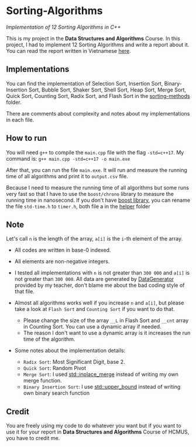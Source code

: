 # Sorting-Algorithms
*Implementation of 12 Sorting Algorithms in C++*

This is my project in the **Data Structures and Algorithms** Course. In this project, I had to implement 12 Sorting Algorithms and write a report about it. You can read the report written in Vietnamese [here](Report-VNM.pdf).

## Implementations
You can find the implementation of Selection Sort, Insertion Sort, Binary-Insertion Sort, Bubble Sort, Shaker Sort, Shell Sort, Heap Sort, Merge Sort, Quick Sort, Counting Sort, Radix Sort, and Flash Sort in the [sorting-methods](sorting-methods) folder. 

There are comments about complexity and notes about my implementations in each file. 

## How to run 

You will need `g++` to compile the `main.cpp` file with the flag `-std=c++17`. My command is: `g++ main.cpp -std=c++17 -o main.exe`

After that, you can run the file `main.exe`. It will run and measure the running time of all algorithms and print it to `output.csv` file.

Because I need to measure the running time of all algorithms but some runs very fast so that I have to use the `boost/chrono` library to measure the running time in nanosecond. If you don't have [boost library](https://www.boost.org/), you can rename the file `std-time.h` to `timer.h`, both file a in the [helper](helper/) folder


## Note
Let's call `n` is the length of the array, `a[i]` is the `i`-th element of the array.
- All codes are written in base-0 indexed.

- All elements are non-negative integers.

- I tested all implementations with `n` is not greater than `300 000` and `a[i]` is not greater than `300 000`. All data are generated by [DataGenerator](helper/DataGenerator.cpp) provided by my teacher, don't blame me about the bad coding style of that file.

- Almost all algorithms works well if you increase `n` and `a[i]`, but please take a look at `Flash Sort` and `Counting Sort` if you want to do that. 
    - Please change the size of the array `__L` in Flash Sort and `__cnt` array in Counting Sort. You can use a dynamic array if needed.
    - The reason I don't want to use a dynamic array is it increases the run time of the algorithm. 
- Some notes about the implementation details:
    - `Radix Sort`: Most Significant Digit, base 2.
    - `Quick Sort`: Random Pivot
    - `Merge Sort`: I used [std::inplace_merge](http://www.cplusplus.com/reference/algorithm/inplace_merge/) instead of writing my own merge function.
    - `Binary Insertion Sort`: I use [std::upper_bound](http://www.cplusplus.com/reference/algorithm/upper_bound/) instead of writing own binary search function

## Credit
You are freely using my code to do whatever you want but if you want to use it for your report in **Data Structures and Algorithms** Course of HCMUS, you have to credit me. 